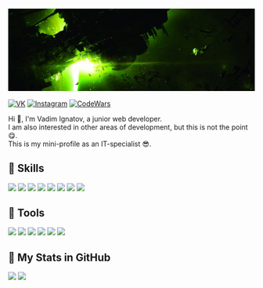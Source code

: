 [![Alien Isolation Wraooer](/assets/alien-banner.jpg)](https://github.com/TekkenThug)

<!-- Links on Social -->

[![VK](https://img.shields.io/badge/VK-Profile-green)](https://vk.com/tekken_thug7)
[![Instagram](https://img.shields.io/badge/Instagram-Profile-green)](https://www.instagram.com/tekken_thug7/)
[![CodeWars](https://img.shields.io/badge/CodeWars-Profile-green)](https://www.codewars.com/users/Tekken_thug)

Hi 👋, I'm Vadim Ignatov, a junior web developer.  
I am also interested in other areas of development, but this is not the point 😋.  
This is my mini-profile as an IT-specialist 😎.

## 💪 Skills
![](https://img.shields.io/badge/HTML5-Information?style=for-the-badge&logo=html5&color=3e3e3e)
![](https://img.shields.io/badge/CSS3-Information?style=for-the-badge&logo=css3&color=3e3e3e)
![](https://img.shields.io/badge/JS-Information?style=for-the-badge&logo=javascript&color=3e3e3e)
![](https://img.shields.io/badge/jQuery-Information?style=for-the-badge&logo=jquery&color=3e3e3e)
![](https://img.shields.io/badge/Bootstrap-Information?style=for-the-badge&logo=bootstrap&color=3e3e3e)
![](https://img.shields.io/badge/Csharp-Information?style=for-the-badge&logo=csharp&color=3e3e3e)
![](https://img.shields.io/badge/php-Information?style=for-the-badge&logo=php&color=3e3e3e)
![](https://img.shields.io/badge/mysql-Information?style=for-the-badge&logo=mysql&color=3e3e3e)

## 🧰 Tools
![](https://img.shields.io/badge/Sass-Information?style=for-the-badge&logo=sass&color=3e3e3e)
![](https://img.shields.io/badge/Gulp-Information?style=for-the-badge&logo=gulp&color=3e3e3e)
![](https://img.shields.io/badge/VS-Information?style=for-the-badge&logo=visualstudio&color=3e3e3e)
![](https://img.shields.io/badge/VSCode-Information?style=for-the-badge&logo=visualstudio&color=3e3e3e)
![](https://img.shields.io/badge/GIT-Information?style=for-the-badge&logo=git&color=3e3e3e)
![](https://img.shields.io/badge/NPM-Information?style=for-the-badge&logo=npm&color=3e3e3e)

## 💾 My Stats in GitHub

<img src="https://github-readme-stats.vercel.app/api?username=TekkenThug&layout=compact&show_icons=true&theme=merko" />  
<img src="https://github-readme-stats.vercel.app/api/top-langs/?username=TekkenThug&layout=compact&theme=merko" />

<!--
**TekkenThug/TekkenThug** is a ✨ _special_ ✨ repository because its `README.md` (this file) appears on your GitHub profile.

Here are some ideas to get you started:

- 🔭 I’m currently working on ...
- 🌱 I’m currently learning ...
- 👯 I’m looking to collaborate on ...
- 🤔 I’m looking for help with ...
- 💬 Ask me about ...
- 📫 How to reach me: ...
- 😄 Pronouns: ...
- ⚡ Fun fact: ...
-->
